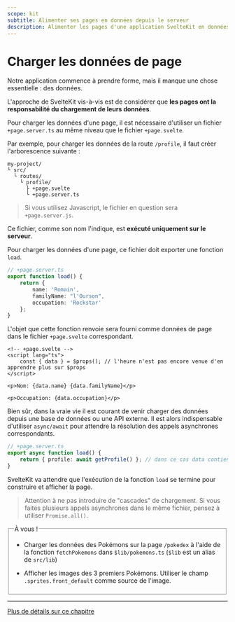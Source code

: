 ```yaml
---
scope: kit
subtitle: Alimenter ses pages en données depuis le serveur
description: Alimenter les pages d'une application SvelteKit en données
---
```


# Charger les données de page

Notre application commence à prendre forme, mais il manque une chose essentielle : des données.

L'approche de SvelteKit vis-à-vis est de considérer que **les pages ont la responsabilité du
chargement de leurs données**.

Pour charger les données d'une page, il est nécessaire d'utiliser un fichier `+page.server.ts` au
même niveau que le fichier `+page.svelte`.

Par exemple, pour charger les données de la route `/profile`, il faut créer l'arborescence suivante
:

```
my-project/
└ src/
  └ routes/
    └ profile/
      ├ +page.svelte
      └ +page.server.ts
```

> Si vous utilisez Javascript, le fichier en question sera `+page.server.js`.

Ce fichier, comme son nom l'indique, est **exécuté uniquement sur le serveur**.

Pour charger les données d'une page, ce fichier doit exporter une fonction `load`.

```ts
// +page.server.ts
export function load() {
	return {
		name: 'Romain',
		familyName: "l'Ourson",
		occupation: 'Rockstar'
	};
}
```

L'objet que cette fonction renvoie sera fourni comme données de page dans le fichier `+page.svelte`
correspondant.

```svelte
<!-- +page.svelte -->
<script lang="ts">
	const { data } = $props(); // l'heure n'est pas encore venue d'en apprendre plus sur $props
</script>

<p>Nom: {data.name} {data.familyName}</p>

<p>Occupation: {data.occupation}</p>
```

Bien sûr, dans la vraie vie il est courant de venir charger des données depuis une base de données
ou une API externe. Il est alors indispensable d'utiliser `async/await` pour attendre la résolution
des appels asynchrones correspondants.

```ts
// +page.server.ts
export async function load() {
	return { profile: await getProfile() }; // dans ce cas data contiendra un champ profile
}
```

SvelteKit va attendre que l'exécution de la fonction `load` se termine pour construire et afficher
la page.

> Attention à ne pas introduire de "cascades" de chargement. Si vous faites plusieurs appels
> asynchrones dans le même fichier, pensez à utiliser `Promise.all()`.

<fieldset class='task'>
<legend>À vous !</legend>

- Charger les données des Pokémons sur la page `/pokedex` à l'aide de la fonction `fetchPokemons`
  dans `$lib/pokemons.ts` (`$lib` est un alias de `src/lib`)

- Afficher les images des 3 premiers Pokémons. Utiliser le champ `.sprites.front_default` comme
  source de l'image.

</fieldset>

---

[Plus de détails sur ce chapitre](https://kit.sveltefr.dev/docs/load#donn-es-de-page)
